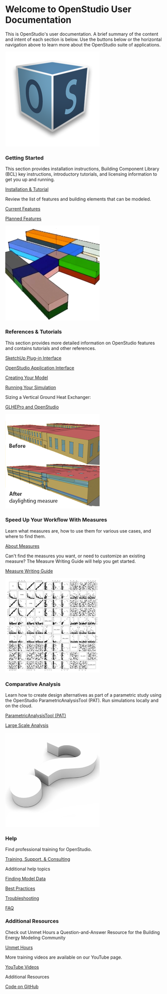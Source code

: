 
# Welcome to OpenStudio User Documentation

This is OpenStudio's user documentation. A brief summary of the content and intent of each section is below. Use the buttons below or the horizontal navigation above to learn more about the OpenStudio suite of applications.


<div class="container-fluid"> 
<div class="row">
  <div class="col-sm-6 col-md-4">
    <div class="thumbnail">    
      <img src="img/os_thumb.png" alt="OpenStudio Logo">            
      <div class="caption">
        <h3>Getting Started</h3>
        <p>This section provides installation instructions, Building Component Library (BCL) key instructions, introductory tutorials, and licensing information to get you up and running.</p>
        <p><a href="getting_started/getting_started.md" class="btn btn-primary" role="Installation, Introductory Tutorials & Licensing">Installation & Tutorial
        </a></p>
        <p>Review the list of features and building elements that can be modeled.</p>
        <p><a href="getting_started/features.md" class="btn btn-primary" role="Review Features">Current Features</a></p>  
        <p><a href="getting_started/roadmap.md" class="btn btn-primary" role="Features Roadmap">Planned Features</a></p>  
      </div>
    </div>
  </div>
    <div class="col-sm-6 col-md-4">
    <div class="thumbnail">
      <img src="img/model_thumb.png" alt="Openstudio Model Image">
      <div class="caption">
        <h3>References & Tutorials</h3>
        <p>This section provides more detailed information on OpenStudio features and contains tutorials and other references.</p>
        <p><a href="next_steps/sketchup_plugin_interface.md" class="btn btn-primary" role="SketchUp Plug-in Tools">SketchUp Plug-in Interface</a></p>
        <p><a href="next_steps/openstudio_application_interface.md" class="btn btn-primary" role="OpenStudio Application Interface">OpenStudio Application Interface</a></p>  
        <p><a href="next_steps/creating_your_model.md" class="btn btn-primary" role="Creating Your Model">Creating Your Model</a></p>
        <p><a href="next_steps/running_your_simulation.md" class="btn btn-primary" role="Running Your Simulation">Running Your Simulation</a></p>
        Sizing a Vertical Ground Heat Exchanger: 
        <p><a href="next_steps/detailed_tutorials/tutorial_glhepro.md" class="btn btn-primary" role="Tutorial GLHEPro">GLHEPro and OpenStudio</a></p>
      </div>
    </div>    
  </div>
    <div class="col-sm-6 col-md-4">
    <div class="thumbnail">
      <img src="img/measures_thumb.png" alt="Daylighting Measure Example">            
      <div class="caption">
        <h3>Speed Up Your Workflow With Measures</h3>
        <p>Learn what measures are, how to use them for various use cases, and where to find them.</p>
        <p><a href="measures/about_measures.md" class="btn btn-primary" role="About Measures">About Measures</a></p>
        <p>Can't find the measures you want, or need to customize an existing measure? The Measure Writing Guide will help you get started.</p>
        <p><a href="measures/measure_writing_guide.md" class="btn btn-primary" role="Measure Writing Guide">Measure Writing Guide</a></p>  
      </div>
    </div>
  </div> 
 </div> 
  
    
<div class="container-fluid">         
<div class="row">
  <div class="col-md-4">
    <div class="thumbnail">
      <img src="img/comparative_thumb.png" alt="Analysis Charts">            
      <div class="caption">
        <h3>Comparative Analysis</h3>
        <p>Learn how to create design alternatives as part of a parametric study using the OpenStudio ParametricAnalysisTool (PAT). Run simulations locally and on the cloud.</p>
        <p><a href="comparative_analysis/parametric_studies.md" class="btn btn-primary" role="ParametricAnalysisTool (PAT)">ParametricAnalysisTool (PAT)</a></p>
        <p><a href="comparative_analysis/large_scale_analysis.md" class="btn btn-primary" role="Large Scale Analysis">Large Scale Analysis</a></p>
      </div>
    </div>
  </div>
 <div class="col-md-4">
   <div class="thumbnail">
      <img src="img/help_thumb.png" alt="Help Image">
      <div class="caption">
        <h3>Help</h3>
        <p>Find professional training for OpenStudio.</p>
        <p><a href="help/training.md" class="btn btn-primary" role="Training, Support, and Consulting">Training, Support, & Consulting</a></p>
        <p>Additional help topics</p>
        <p><a href="help/finding_model_data.md" class="btn btn-primary" role="Finding Model Data">Finding Model Data</a></p>  
        <p><a href="help/best_practices.md" class="btn btn-primary" role="Best Practices">Best
        Practices</a></p>  
        <p><a href="help/troubleshooting.md" class="btn btn-primary" role="Troubleshooting">Troubleshooting</a></p>  
        <p><a href="help/faq.md" class="btn btn-primary" role="FAQ">FAQ</a></p> 
      </div>
    </div>    
  </div>
    <div class="col-md-4">
    <div class="thumbnail">         
      <div class="caption">
        <h3>Additional Resources</h3>
        <p>Check out Unmet Hours a Question-and-Answer Resource for the Building Energy Modeling Community</p>
        <p><a href="https://unmethours.com/questions/scope:all/sort:activity-desc/tags:openstudio/" class="btn btn-primary" role="Unmet Hours"> Unmet Hours</a></p>
        <p>More training videos are available on our YouTube page.</p>
         <p><a href="http://www.youtube.com/channel/UC5NGj39XfJkhYUfCtKr-r_w/questions/" class="btn btn-primary" role="YouTube Videos"> YouTube Videos</a></p>
        <p>Additional Resources</p>
        <p><a href="http://github.com/NREL/OpenStudio" class="btn btn-primary" role="OpenStudio Code">Code on GitHub</a></p>
      </div>
    </div>
  </div>        
</div>
</div>


